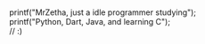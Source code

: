 <br/> printf("MrZetha, just a idle programmer studying");
<br/> printf("Python, Dart, Java, and learning C");
<br/>// :)

